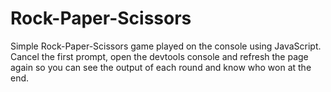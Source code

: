 # Rock-Paper-Scissors

Simple Rock-Paper-Scissors game played on the console using JavaScript. Cancel the first prompt, open the devtools console and refresh the page again so you can see the output of each round and know who won at the end.
